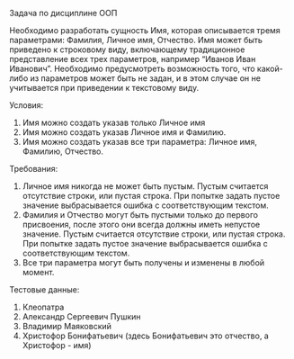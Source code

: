 Задача по дисциплине ООП

Необходимо разработать сущность Имя, которая описывается тремя параметрами: Фамилия,
Личное имя, Отчество. Имя может быть приведено к строковому виду, включающему традиционное
представление всех трех параметров, например “Иванов Иван Иванович”. Необходимо предусмотреть
возможность того, что какой-либо из параметров может быть не задан, и в этом случае он не
учитывается при приведении к текстовому виду.

Условия: 
1. Имя можно создать указав только Личное имя
2. Имя можно создать указав Личное имя и Фамилию.
3. Имя можно создать указав все три параметра: Личное имя, Фамилию, Отчество.

Требования:
1. Личное имя никогда не может быть пустым. Пустым считается отсутствие строки, или пустая строка.
   При попытке задать пустое значение выбрасывается ошибка с соответствующим текстом.
2. Фамилия и Отчество могут быть пустыми только до первого присвоения, после этого они
   всегда должны иметь непустое значение. Пустым считается отсутствие строки, или пустая строка.
   При попытке задать пустое значение выбрасывается ошибка с соответствующим текстом.
3. Все три параметра могут быть получены и изменены в любой момент.

Тестовые данные:
1. Клеопатра
2. Александр Сергеевич Пушкин
3. Владимир Маяковский
4. Христофор Бонифатьевич (здесь Бонифатьевич это отчество, а Христофор - имя)